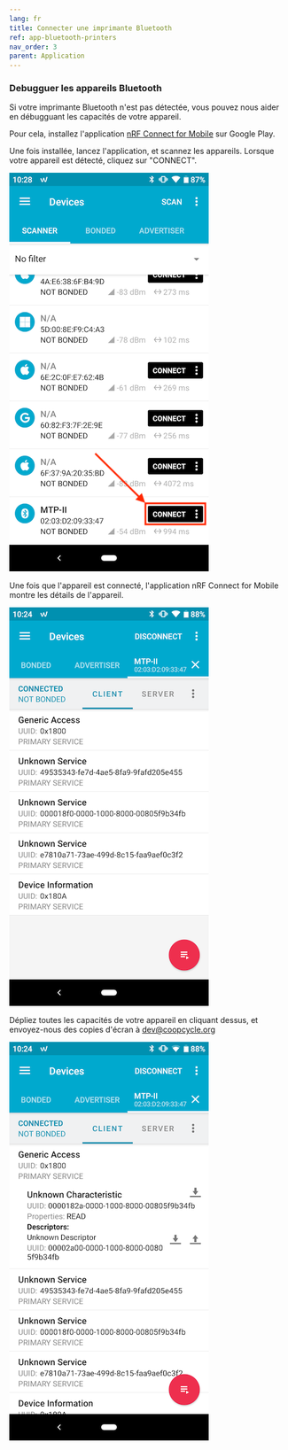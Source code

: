 ```yaml
---
lang: fr
title: Connecter une imprimante Bluetooth
ref: app-bluetooth-printers
nav_order: 3
parent: Application
---
```


### Debugguer les appareils Bluetooth

Si votre imprimante Bluetooth n'est pas détectée, vous pouvez nous aider en débugguant les capacités de votre appareil.

Pour cela, installez l'application [nRF Connect for Mobile](https://play.google.com/store/apps/details?id=no.nordicsemi.android.mcp) sur Google Play.

Une fois installée, lancez l'application, et scannez les appareils.
Lorsque votre appareil est détecté, cliquez sur "CONNECT".

![nRF Connect for Mobile - Scan](/assets/images/nrf_connect_scan.png)

Une fois que l'appareil est connecté, l'application nRF Connect for Mobile montre les détails de l'appareil.

![nRF Connect for Mobile - Device](/assets/images/nrf_connect_device.png)

Dépliez toutes les capacités de votre appareil en cliquant dessus, et envoyez-nous des copies d'écran à [dev@coopcycle.org](mailto:dev@coopcycle.org)

![nRF Connect for Mobile - Unfolded](/assets/images/nrf_connect_device_unfolded.png)
